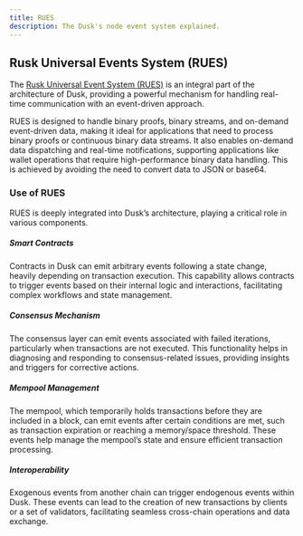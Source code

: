 ```yaml
---
title: RUES
description: The Dusk's node event system explained.
---
```


## Rusk Universal Events System (RUES)

The <a href="https://github.com/dusk-network/rusk/wiki/RUES-%28Rusk-Universal-Event-System%29" target="_blank">Rusk Universal Event System (RUES)</a> is an integral part of the architecture of Dusk, providing a powerful mechanism for handling real-time communication with an event-driven approach.

RUES is designed to handle binary proofs, binary streams, and on-demand event-driven data, making it ideal for applications that need to process binary proofs or continuous binary data streams.
It also enables on-demand data dispatching and real-time notifications, supporting applications like wallet operations that require high-performance binary data handling.
This is achieved by avoiding the need to convert data to JSON or base64.

### Use of RUES

RUES is deeply integrated into Dusk’s architecture, playing a critical role in various components.

##### Smart Contracts

Contracts in Dusk can emit arbitrary events following a state change, heavily depending on transaction execution. This capability allows contracts to trigger events based on their internal logic and interactions, facilitating complex workflows and state management.

##### Consensus Mechanism

The consensus layer can emit events associated with failed iterations, particularly when transactions are not executed. This functionality helps in diagnosing and responding to consensus-related issues, providing insights and triggers for corrective actions.

##### Mempool Management

The mempool, which temporarily holds transactions before they are included in a block, can emit events after certain conditions are met, such as transaction expiration or reaching a memory/space threshold. These events help manage the mempool’s state and ensure efficient transaction processing.

##### Interoperability

Exogenous events from another chain can trigger endogenous events within Dusk. These events can lead to the creation of new transactions by clients or a set of validators, facilitating seamless cross-chain operations and data exchange.
